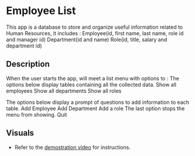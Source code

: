 # Employee List

This app is a database to store and organize useful information related to Human Resources, it includes :
Employee(id, first name, last name, role id and manager id)
Department(id and name)
Role(id, title, salary and department id)

## Description

When the user starts the app, will meet a list menu with options to : 
The options below display tables containing all the collected data.
Show all employees
Show all departments
Show all roles

The options below display a prompt of questions to add information to each table.
Add Employee
Add Department
Add a role
The last option stops the menu from showing.
Quit

## Visuals

* Refer to the [demostration video]() for instructions.
